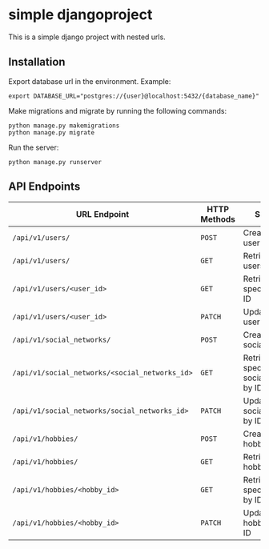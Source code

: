 # simple djangoproject
This is a simple django project with nested urls.

## Installation

Export database url in the environment. 
Example:
```
export DATABASE_URL="postgres://{user}@localhost:5432/{database_name}"
```

Make migrations and migrate by running the following commands:
```
python manage.py makemigrations
python manage.py migrate
```

Run the server:
```
python manage.py runserver
```

## API Endpoints
| URL Endpoint | HTTP Methods | Summary |
| -------- | ------------- | --------- |
| `/api/v1/users/` | `POST` | Create a new user  |
| `/api/v1/users/` | `GET` | Retrieve all users |
| `/api/v1/users/<user_id>` | `GET` |  Retrieve specific user by ID|
| `/api/v1/users/<user_id>` | `PATCH` | Update specific user info by ID |
| `/api/v1/social_networks/` | `POST` | Create a new social_network  |
| `/api/v1/social_networks/<social_networks_id>` | `GET` |  Retrieve specific social_network by ID|
| `/api/v1/social_networks/social_networks_id>` | `PATCH` | Update specific social_networks by ID |
| `/api/v1/hobbies/` | `POST` | Create a new hobby  |
| `/api/v1/hobbies/` | `GET` | Retrieve all hobbies |
| `/api/v1/hobbies/<hobby_id>` | `GET` |  Retrieve specific hobby by ID|
| `/api/v1/hobbies/<hobby_id>` | `PATCH` | Update specific hobby info by ID |

